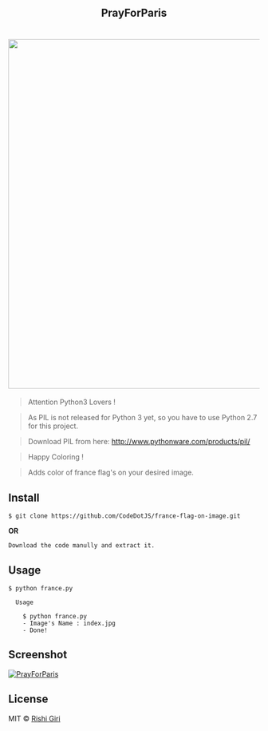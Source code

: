 <h2 align="center"> PrayForParis </h2>
<h1 align="center">
<img src="http://rishigiri.com/github/quora.png" width="700"></img>
</h1>

> Attention Python3 Lovers !

> As PIL is not released for Python 3 yet, so you have to use Python 2.7 for this project.

> Download PIL from here: http://www.pythonware.com/products/pil/

> Happy Coloring !

> Adds color of france flag's on your desired image.

## Install

```
$ git clone https://github.com/CodeDotJS/france-flag-on-image.git
```
__OR__
```
Download the code manully and extract it.
```

## Usage

```
$ python france.py

  Usage

    $ python france.py
    - Image's Name : index.jpg
    - Done!

```

## Screenshot

[![PrayForParis](https://cloud.githubusercontent.com/assets/9411252/14898428/487dff6e-0da4-11e6-8b61-ac8d79980119.gif)](https://github.com/CodeDotJS/Pythonic-PrayForParis)

## License

MIT © [Rishi Giri](http://rishigiri.com)
